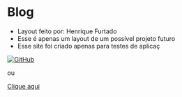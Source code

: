 # Blog

* Layout feito por: Henrique Furtado
* Esse é apenas um layout de um possível projeto futuro
* Esse site foi criado apenas para testes de aplicaç

[![GitHub](https://img.shields.io/badge/GitHub-100000?style=for-the-badge&logo=github&logoColor=white)](https://henriquefurtado-dev.github.io/Blog//)

ou 

[Clique aqui](https://henriquefurtado-dev.github.io/Blog/)
